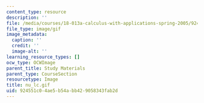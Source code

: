 ```yaml
---
content_type: resource
description: ''
file: /media/courses/18-013a-calculus-with-applications-spring-2005/924551c04ae5b54abb429058343fab2d_nu_lc.gif
file_type: image/gif
image_metadata:
  caption: ''
  credit: ''
  image-alt: ''
learning_resource_types: []
ocw_type: OCWImage
parent_title: Study Materials
parent_type: CourseSection
resourcetype: Image
title: nu_lc.gif
uid: 924551c0-4ae5-b54a-bb42-9058343fab2d
---
```

